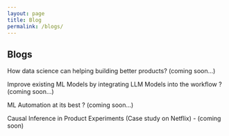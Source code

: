 ```yaml
---
layout: page
title: Blog
permalink: /blogs/
---
```


## Blogs
How data science can helping building better products? (coming soon...)

Improve existing ML Models by integrating LLM Models into the workflow ? (coming soon...)

ML Automation at its best ? (coming soon...)

Causal Inference in Product Experiments (Case study on Netflix) - (coming soon)

